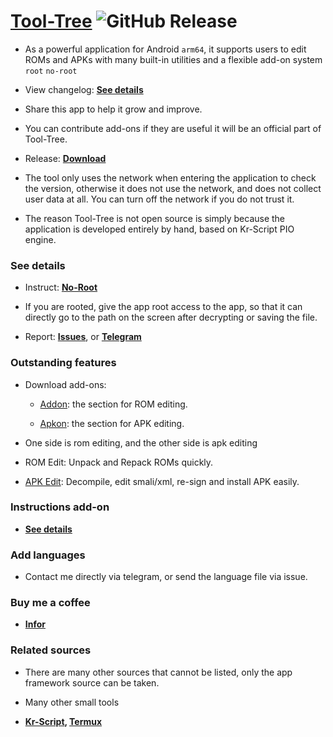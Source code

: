 # [Tool-Tree](https://zenlua.github.io/Tool-Tree) ![GitHub Release](https://img.shields.io/github/v/release/Zenlua/Tool-Tree?label=)

- As a powerful application for Android `arm64`, it supports users to edit ROMs and APKs with many built-in utilities and a flexible add-on system `root` `no-root`

- View changelog: **[See details](https://zenlua.github.io/Tool-Tree/Version.html)**

- Share this app to help it grow and improve.

- You can contribute add-ons if they are useful it will be an official part of Tool-Tree.

- Release: **[Download](https://github.com/Zenlua/Tool-Tree/releases)**

- The tool only uses the network when entering the application to check the version, otherwise it does not use the network, and does not collect user data at all. You can turn off the network if you do not trust it.

- The reason Tool-Tree is not open source is simply because the application is developed entirely by hand, based on Kr-Script PIO engine.

### See details

- Instruct: **[No-Root](https://zenlua.github.io/Tool-Tree/Guide.html)**

- If you are rooted, give the app root access to the app, so that it can directly go to the path on the screen after decrypting or saving the file.

- Report: **[Issues](https://github.com/Zenlua/Tool-Tree/issues)**, or **[Telegram](https://t.me/tooltree)**

### Outstanding features

- Download add-ons:

   - [Addon](https://zenlua.github.io/Tool-Tree/add-on/Addon.html): the section for ROM editing.

   - [Apkon](https://zenlua.github.io/Tool-Tree/add-on/Apkon.html): the section for APK editing.

- One side is rom editing, and the other side is apk editing

- ROM Edit: Unpack and Repack ROMs quickly.  

- [APK Edit](https://github.com/REAndroid/APKEditor): Decompile, edit smali/xml, re-sign and install APK easily.

### Instructions add-on

- **[See details](https://zenlua.github.io/Tool-Tree/Instruct.html)**

### Add languages 

- Contact me directly via telegram, or send the language file via issue.

### Buy me a coffee

- **[Infor](https://zenlua.github.io/Tool-Tree/Information.html)**

### Related sources

- There are many other sources that cannot be listed, only the app framework source can be taken.

- Many other small tools 

- **[Kr-Script](https://github.com/helloklf/kr-scripts), [Termux](https://github.com/termux/termux-app)**


